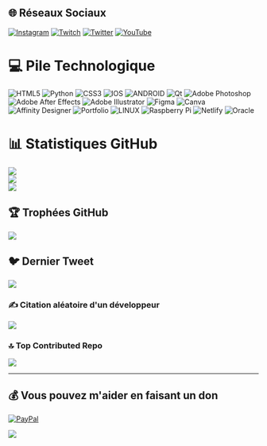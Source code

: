 

## 🌐 Réseaux Sociaux
[![Instagram](https://img.shields.io/badge/Instagram-%23E4405F.svg?logo=Instagram&logoColor=white)](https://instagram.com/maelrls) [![Twitch](https://img.shields.io/badge/Twitch-%239146FF.svg?logo=Twitch&logoColor=white)](https://www.twitch.tv/traxxouu) [![Twitter](https://img.shields.io/badge/Twitter-%231DA1F2.svg?logo=Twitter&logoColor=white)](https://twitter.com/@traxxouu) [![YouTube](https://img.shields.io/badge/YouTube-%23FF0000.svg?logo=YouTube&logoColor=white)](https://youtube.com/@traxxouu) 

# 💻 Pile Technologique
![HTML5](https://img.shields.io/badge/html5-%23E34F26.svg?style=for-the-badge&logo=html5&logoColor=white) ![Python](https://img.shields.io/badge/python-3670A0?style=for-the-badge&logo=python&logoColor=ffdd54) ![CSS3](https://img.shields.io/badge/css3-%231572B6.svg?style=for-the-badge&logo=css3&logoColor=white) ![IOS](https://img.shields.io/badge/IOS-%2320232a.svg?style=for-the-badge&logo=apple&logoColor=white) ![ANDROID](https://img.shields.io/badge/android-%2320232a.svg?style=for-the-badge&logo=android&logoColor=%a4c639) ![Qt](https://img.shields.io/badge/Qt-%23217346.svg?style=for-the-badge&logo=Qt&logoColor=white) ![Adobe Photoshop](https://img.shields.io/badge/adobephotoshop-%2331A8FF.svg?style=for-the-badge&logo=adobephotoshop&logoColor=white) ![Adobe After Effects](https://img.shields.io/badge/Adobe%20After%20Effects-9999FF.svg?style=for-the-badge&logo=Adobe%20After%20Effects&logoColor=white) ![Adobe Illustrator](https://img.shields.io/badge/adobeillustrator-%23FF9A00.svg?style=for-the-badge&logo=adobeillustrator&logoColor=white) 	![Figma](https://img.shields.io/badge/figma-%23F24E1E.svg?style=for-the-badge&logo=figma&logoColor=white) ![Canva](https://img.shields.io/badge/Canva-%2300C4CC.svg?style=for-the-badge&logo=Canva&logoColor=white) ![Affinity Designer](https://img.shields.io/badge/affinitydesginer-%231B72BE.svg?style=for-the-badge&logo=affinity-designer&logoColor=white) ![Portfolio](https://img.shields.io/badge/Portfolio-%23000000.svg?style=for-the-badge&logo=firefox&logoColor=#FF7139) ![LINUX](https://img.shields.io/badge/Linux-FCC624?style=for-the-badge&logo=linux&logoColor=black) ![Raspberry Pi](https://img.shields.io/badge/-RaspberryPi-C51A4A?style=for-the-badge&logo=Raspberry-Pi) ![Netlify](https://img.shields.io/badge/netlify-%23000000.svg?style=for-the-badge&logo=netlify&logoColor=#00C7B7) ![Oracle](https://img.shields.io/badge/Oracle-F80000?style=for-the-badge&logo=oracle&logoColor=white)
# 📊 Statistiques GitHub
![](https://github-readme-stats.vercel.app/api?username=traxxouu&theme=chartreuse-dark&hide_border=false&include_all_commits=true&count_private=false)<br/>
![](https://github-readme-streak-stats.herokuapp.com/?user=traxxouu&theme=chartreuse-dark&hide_border=false)<br/>
![](https://github-readme-stats.vercel.app/api/top-langs/?username=traxxouu&theme=chartreuse-dark&hide_border=false&include_all_commits=true&count_private=true&layout=compact)

## 🏆 Trophées GitHub
![](https://github-profile-trophy.vercel.app/?username=traxxouu&theme=radical&no-frame=true&no-bg=true&margin-w=4)

## 🐦 Dernier Tweet
[![](https://gtce.itsvg.in/api?username=@traxxouu)](https://github.com/VishwaGauravIn/github-twitter-card-embed)

### ✍️ Citation aléatoire d'un développeur
![](https://quotes-github-readme.vercel.app/api?type=horizontal&theme=dark)

### 🔝 Top Contributed Repo
![](https://github-contributor-stats.vercel.app/api?username=traxxouu&limit=5&theme=tokyonight&combine_all_yearly_contributions=true)

---
  ## 💰 Vous pouvez m'aider en faisant un don
  [![PayPal](https://img.shields.io/badge/PayPal-00457C?style=for-the-badge&logo=paypal&logoColor=white)](https://paypal.me/frtrax?country.x=FR&locale.x=fr_FR) 

  

<!-- Proudly created with GPRM ( https://gprm.itsvg.in ) -->


[![](https://visitcount.itsvg.in/api?id=traxxouu&label=Profile%20Views&color=12&icon=0&pretty=true)](https://visitcount.itsvg.in)
